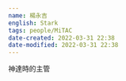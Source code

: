```yaml
---
name: 楊永吉
english: Stark
tags: people/MiTAC
date-created: 2022-03-31 22:38
date-modified: 2022-03-31 22:38
---
```


神達時的主管